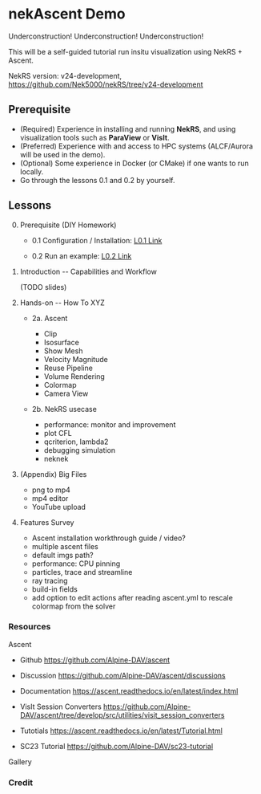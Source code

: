 # nekAscent Demo     

Underconstruction!
Underconstruction!
Underconstruction!

This will be a self-guided tutorial run insitu visualization using NekRS + Ascent.

NekRS version: v24-development, https://github.com/Nek5000/nekRS/tree/v24-development

## Prerequisite

- (Required) Experience in installing and running **NekRS**, and using
  visualization tools such as **ParaView** or **VisIt**.
- (Preferred) Experience with and access to HPC systems (ALCF/Aurora will be
  used in the demo).
- (Optional) Some experience in Docker (or CMake) if one wants to run locally.
- Go through the lessons 0.1 and 0.2 by yourself.

## Lessons

0. Prerequisite (DIY Homework)

   - 0.1 Configuration / Installation: [L0.1 Link](L0_1_nekAscent_config.md)

   - 0.2 Run an example: [L0.2 Link](L0_2_run_an_example.md)

1. Introduction -- Capabilities and Workflow        

   (TODO slides)

2. Hands-on -- How To XYZ

   - 2a. Ascent
   
     - Clip
     - Isosurface
     - Show Mesh
     - Velocity Magnitude
     - Reuse Pipeline
     - Volume Rendering
     - Colormap
     - Camera View
   
   - 2b. NekRS usecase
   
     - performance: monitor and improvement
     - plot CFL
     - qcriterion, lambda2
     - debugging simulation
     - neknek

3. (Appendix) Big Files        

     - png to mp4
     - mp4 editor
     - YouTube upload

4. Features Survey

     - Ascent installation workthrough guide / video?
     - multiple ascent files
     - default imgs path?
     - performance: CPU pinning
     - particles, trace and streamline
     - ray tracing
     - build-in fields
     - add option to edit actions after reading ascent.yml to rescale colormap from the solver


### Resources

Ascent

- Github
  https://github.com/Alpine-DAV/ascent

- Discussion
  https://github.com/Alpine-DAV/ascent/discussions

- Documentation
  https://ascent.readthedocs.io/en/latest/index.html

- VisIt Session Converters
  https://github.com/Alpine-DAV/ascent/tree/develop/src/utilities/visit_session_converters

- Tutotials
  https://ascent.readthedocs.io/en/latest/Tutorial.html

- SC23 Tutorial
  https://github.com/Alpine-DAV/sc23-tutorial

Gallery


### Credit

